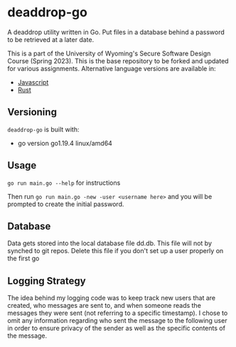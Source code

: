 # deaddrop-go

A deaddrop utility written in Go. Put files in a database behind a password to be retrieved at a later date.

This is a part of the University of Wyoming's Secure Software Design Course (Spring 2023). This is the base repository to be forked and updated for various assignments. Alternative language versions are available in:
- [Javascript](https://github.com/andey-robins/deaddrop-js)
- [Rust](https://github.com/andey-robins/deaddrop-rs)

## Versioning

`deaddrop-go` is built with:
- go version go1.19.4 linux/amd64

## Usage

`go run main.go --help` for instructions

Then run `go run main.go -new -user <username here>` and you will be prompted to create the initial password.

## Database

Data gets stored into the local database file dd.db. This file will not by synched to git repos. Delete this file if you don't set up a user properly on the first go

## Logging Strategy

The idea behind my logging code was to keep track new users that are created, who messages are sent to, and when someone reads the messages they were sent
(not referring to a specific timestamp). I chose to omit any information regarding who sent the message to the following user in order to ensure privacy of the sender as well as the specific contents of the message.